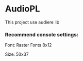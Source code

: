 # AudioPL
This project use audiere lib

### Recommend console settings:
  Font: Raster Fonts 8x12
 
  Size: 50x37
